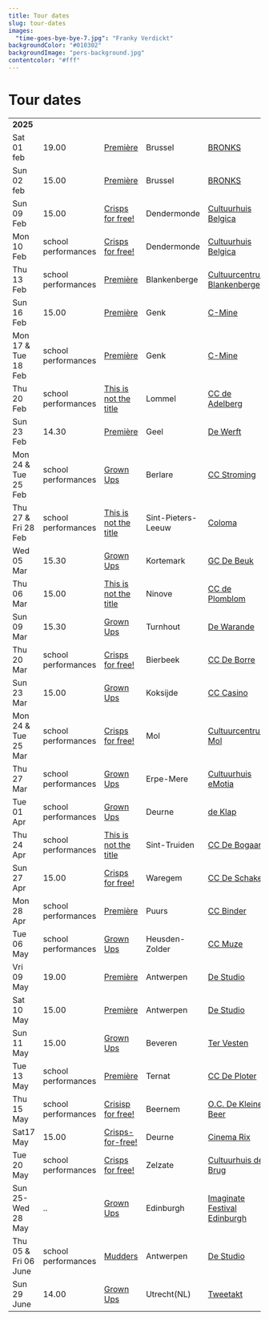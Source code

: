 ```yaml
---
title: Tour dates
slug: tour-dates
images:
  "time-goes-bye-bye-7.jpg": "Franky Verdickt"
backgroundColor: "#010302"
backgroundImage: "pers-background.jpg"
contentcolor: "#fff"
---
```

# Tour dates

<div class="table-responsive">
<table class="Tour dates">

<tr><td colspan="5"><strong>2025</strong></td></tr>
<tr><td>Sat 01 feb</td><td>19.00</td><td><a href="/en/shows/première">Première</a></td><td>Brussel</td><td><a href="https://www.bronks.be/nl/programma/5215/premiere">BRONKS</a></td></tr>
 <tr><td>Sun 02 feb</td><td>15.00</td><td><a href="/en/shows/première">Première</a></td><td>Brussel</td><td><a href="https://www.bronks.be/nl/programma/5215/premiere">BRONKS</a></td></tr>                                    
<tr><td>Sun 09 Feb</td><td>15.00</td><td><a href="/en/shows/crisps-for-free">Crisps for free!</a></td><td>Dendermonde</td><td><a href="https://www.ccbelgica.be/nl/programma/compagnie-barbarie-2/">Cultuurhuis Belgica</a></td></tr>
<tr><td>Mon 10 Feb</td><td>school performances</td><td><a href="/en/shows/crisps-for-free">Crisps for free!</a></td><td>Dendermonde</td><td><a href="https://www.ccbelgica.be/nl/programma/compagnie-barbarie-2/">Cultuurhuis Belgica</a></td></tr>
<tr><td>Thu 13 Feb</td><td>school performances</td><td><a href="/en/shows/première">Première</a></td><td>Blankenberge</td><td><a href="https://www.ccblankenberge.be/programma/school/lagere-school/schoolvoorstelling-premiere-compagnie-barbarie-bronks">Cultuurcentrum Blankenberge</a></td></tr>
<tr><td>Sun 16 Feb</td><td>15.00</td><td><a href="/en/shows/première">Première</a></td><td>Genk</td><td><a href="https://c-mine.be/event/compagnie-barbarie-bronks-0">C-Mine</a></td></tr>
<tr><td>Mon 17 & Tue 18 Feb</td><td>school performances</td><td><a href="/nl/shows/première">Première</a></td><td>Genk</td><td><a href="https://c-mine.be/event/compagnie-barbarie-bronks-0">C-Mine</a></td></tr>
<tr><td>Thu 20 Feb</td><td>school performances</td><td><a href="/en/shows/this-is-not-the-title">This is not the title</a></td><td>Lommel</td><td><a href="https://www.ccdeadelberg.be/programma/930/dit-is-niet-de-titel/compagnie-barbarie-bronks">CC de Adelberg</a></td></tr>
<tr><td>Sun 23 Feb</td><td>14.30</td><td><a href="/en/shows/première">Première</a></td><td>Geel</td><td><a href="https://www.dewerft.be/agenda/3405/compagnie-barbarie-bronks/premiere">De Werft</a></td></tr>
<tr><td>Mon 24 & Tue 25 Feb</td><td>school performances</td><td><a href="/en/shows/grown-ups">Grown Ups</a></td><td>Berlare</td><td><a href="https://beleefberlare.be/grote-mensen">CC Stroming</a></td></tr>
<tr><td>Thu 27 & Fri 28 Feb</td><td>school performances</td><td><a href="/en/shows/this-is-not-the-title">This is not the title</a></td><td>Sint-Pieters-Leeuw</td><td><a href="https://www.sint-pieters-leeuw.be/brul/beleven/evenementen/podium">Coloma</a></td></tr>
<tr><td>Wed 05 Mar</td><td>15.30</td><td><a href="/en/shows/grown-ups">Grown Ups</a></td><td>Kortemark</td><td><a href="https://www.kortemark.be/jaarprogrammatie-cultuur-kortemark">GC De Beuk</a></td></tr>
<tr><td>Thu 06 Mar</td><td>15.00</td><td><a href="/en/shows/this-is-not-the-title">This is not the title</a></td><td>Ninove</td><td><a href="https://www.ccdeplomblom.org/programma/barbarie">CC de Plomblom</a></td></tr>
<tr><td>Sun 09 Mar</td><td>15.30</td><td><a href="/en/shows/grown-ups">Grown Ups</a></td><td>Turnhout</td><td><a href="https://www.warande.be/programma/8354/compagnie-barbarie-bronks/grote-mensen-4">De Warande</a></td></tr>
<tr><td>Thu 20 Mar</td><td>school performances</td><td><a href="/en/shows/crisps-for-free">Crisps for free!</a></td><td>Bierbeek</td><td><a href="https://www.ccdeborre.be/gratis-chips">CC De Borre</a></td></tr>
<tr><td>Sun 23 Mar</td><td>15.00</td><td><a href="/en/shows/grown-ups">Grown Ups</a></td><td>Koksijde</td><td><a href="https://www.casinokoksijde.be/compagnie-barbarie-bronks-grote-mensen">CC Casino</a></td></tr>
<tr><td>Mon 24 & Tue 25 Mar</td><td>school performances</td><td><a href="/en/shows/crisps-for-free">Crisps for free!</a></td><td>Mol</td><td><a href="https://www.cultuurcentrummol.be/activiteiten/detail/6574/compagnie-barbarie">Cultuurcentrum Mol</a></td></tr>
<tr><td>Thu 27 Mar</td><td>school performances</td><td><a href="/en/shows/grown-ups">Grown Ups</a></td><td>Erpe-Mere</td><td><a href="https://www.emotia.be/grote-mensen">Cultuurhuis eMotia</a></td></tr>
<tr><td>Tue 01 Apr</td><td>school performances</td><td><a href="/en/shows/grown-ups">Grown Ups</a></td><td>Deurne</td><td><a href="https://www.deklap.be/voorstellingen/1106/3e-kleuterklas-1e-leerjaar-2e-leerjaar/grote-mensen">de Klap</a></td></tr>
<tr><td>Thu 24 Apr</td><td>school performances</td><td><a href="/en/shows/this-is-not-the-title">This is not the title</a></td><td>Sint-Truiden</td><td><a href="https://www.debogaard.be/activiteiten">CC De Bogaard</a></td></tr>
<tr><td>Sun 27 Apr</td><td>15.00</td><td><a href="/en/shows/crisps-for-free">Crisps for free!</a></td><td>Waregem</td><td><a href="https://www.ccdeschakel.be/voorstellingen/1896/gratis-chips/compagnie-barbarie">CC De Schakel</a></td></tr>
<tr><td>Mon 28 Apr</td><td>school performances</td><td><a href="/en/shows/première">Première</a></td><td>Puurs</td><td><a href="https://www.puurs-sint-amands.be/schoolvoorstelling-premiere-compagnie-barbarie-/-bronks-3e-graad-lager">CC Binder</a></td></tr>
<tr><td>Tue 06 May</td><td>school performances</td><td><a href="/en/shows/grown-ups">Grown Ups</a></td><td>Heusden-Zolder</td><td><a href="https://www.muze.be/uploads/1/2/2/4/122463092/brochure_school performances_2024-2025_1.pdf">CC Muze</a></td></tr>
<tr><td>Vri 09 May</td><td>19.00</td><td><a href="/en/shows/première">Première</a></td><td>Antwerpen</td><td><a href="https://www.destudio.com/nl/podium">De Studio</a></td></tr>
<tr><td>Sat 10 May</td><td>15.00</td><td><a href="/en/shows/première">Première</a></td><td>Antwerpen</td><td><a href="https://www.destudio.com/nl/podium">De Studio</a></td></tr>
<tr><td>Sun 11 May</td><td>15.00</td><td><a href="/en/shows/grown-ups">Grown Ups</a></td><td>Beveren</td><td><a href="https://www.tervesten.be/nl/programma/compagnie-barbarie-bronks">Ter Vesten</a></td></tr>
<tr><td>Tue 13 May</td><td>school performances</td><td><a href="/en/shows/première">Première</a></td><td>Ternat</td><td><a href="https://www.ccdeploter.be/school">CC De Ploter</a></td></tr>
<tr><td>Thu 15 May</td><td>school performances</td><td><a href="/en/shows/crisps-for-free">Crisisp for free!</a></td><td>Beernem</td><td><a href="https://www.beernem.be/thema/1603/oc-de-kleine-beer">O.C. De Kleine Beer</a></td></tr>
<tr><td>Sat17 May</td><td>15.00</td><td><a href="/en/shows/crisps-for-free">Crisps-for-free!</a></td><td>Deurne</td><td><a href="https://www.deklap.be/voorstellingen/1149/compagnie-barbarie/gratis-chips-5">Cinema Rix</a></td></tr>
<tr><td>Tue 20 May</td><td>school performances</td><td><a href="/en/shows/crisps-for-free">Crisps for free!</a></td><td>Zelzate</td><td><a href="https://www.zelzate.be/nl/cultuurhuis-de-brug/programmatie-cultuurhuis-de-brug">Cultuurhuis de Brug</a></td></tr>
<tr><td>Sun 25- Wed 28 May</td><td> .. </td><td><a href="/en/shows/grown-ups">Grown Ups</a></td><td>Edinburgh</td><td><a href="https://www.imaginate.org.uk/festival/whats-on">Imaginate Festival Edinburgh</a></td></tr>
<tr><td>Thu 05 & Fri 06 June</td><td>school performances </td><td><a href="/en/shows/mudders">Mudders</a></td><td>Antwerpen</td><td><a href="https://www.destudio.com/nl/podium">De Studio</a></td></tr>
<tr><td>Sun 29 June</td><td>14.00</td><td><a href="/nl/shows/grown-ups">Grown Ups</a></td><td>Utrecht(NL)</td><td><a href="https://tweetakt.nl/">Tweetakt</a></td></tr>

</table>
</div>
